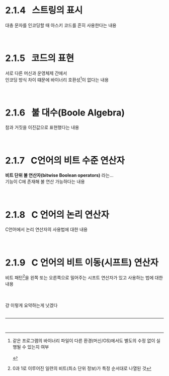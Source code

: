 # 2.1.4 &#160; 스트링의 표시

대충 문자를 인코딩할 때 아스키 코드를 흔히 사용한다는 내용
<br><br><br>
# 2.1.5 &#160; 코드의 표현

서로 다른 머신과 운영체제 간에서<br>
인코딩 방식 차이 떄문에 바이너리 호환성[^1]이 없다는 내용
<br><br><br>

# 2.1.6 &#160; 불 대수(Boole Algebra)

참과 거짓을 이진값으로 표현했다는 내용
<br><br><br>

# 2.1.7 &#160; C언어의 비트 수준 연산자

**비트 단위 불 연산자(bitwise Boolean operators)** 라는...<br>
기능이 C에 존재해 불 연산 가능하다는 내용
<br><br><br>

# 2.1.8 &#160; C 언어의 논리 연산자

C언어에서 논리 연산자의 사용법에 대한 내용
<br><br><br>


# 2.1.9 &#160; C 언어의 비트 이동(시프트) 연산자

비트 패턴[^2]을 왼쪽 또는 오른쪽으로 밀어주는 시프트 연산자가 있고 사용하는 법에 대한 내용


<br><br>
걍 이렇게 요약하는게 낫겠다
<br><br>


___

<br>

[^1]: 같은 프로그램의 바이너리 파일이
다른 환경(머신/OS)에서도 별도의 수정 없이 실행될 수 있는지 여부
<br><br>
[^2]: 0과 1로 이루어진 일련의 비트(최소 단위 정보)가 특정 순서대로 나열된 것